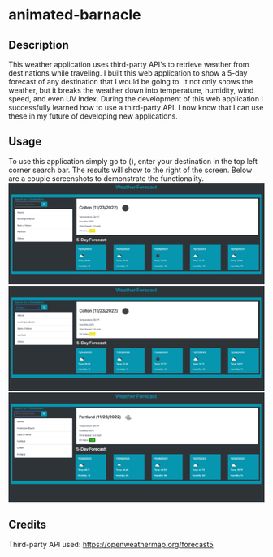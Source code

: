 # animated-barnacle

## Description

This weather application uses third-party API's to retrieve weather from destinations while traveling. I built this web application to show a 5-day forecast of any destination that I would be going to. It not only shows the weather, but it breaks the weather down into temperature, humidity, wind speed, and even UV Index. During the development of this web application I successfully learned how to use a third-party API. I now know that I can use these in my future of developing new applications.

## Usage

To use this application simply go to (), enter your destination in the top left corner search bar. The results will show to the right of the screen. Below are a couple screenshots to demonstrate the functionality.
    ![alt text](assets/images/weather%201.png)
    ![alt text](assets/images/weather%202.png)
    ![alt text](assets/images/weather%203.png)
    

## Credits

Third-party API used: https://openweathermap.org/forecast5


